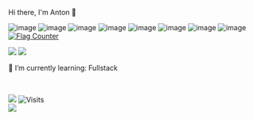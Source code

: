 Hi there, I'm Anton 👋

![image](https://github.com/djedra/djedra/assets/33487637/3c06602f-a2f3-4392-9cee-40f9c9a204a8) ![image](https://github.com/djedra/djedra/assets/33487637/493fe421-6e9b-4211-aa1a-d69b7e0614f1)  ![image](https://github.com/djedra/djedra/assets/33487637/a2782c39-11ae-46e6-a81b-a43896c423d0)  ![image](https://github.com/djedra/djedra/assets/33487637/7a815479-8d0f-42f7-b96e-a03b4e8570a2)  ![image](https://github.com/djedra/djedra/assets/33487637/626aba5c-683f-4b1e-8628-f13772fca282)  ![image](https://github.com/djedra/djedra/assets/33487637/33fd76f5-6fb3-43c6-8c04-18a328b6e793)  ![image](https://github.com/djedra/djedra/assets/33487637/52c148fe-a03a-42d7-98db-033bf749fc08)  ![image](https://github.com/djedra/djedra/assets/33487637/7f10db2b-1f3d-4d9f-9183-4411e45d30ca)  <a href="https://info.flagcounter.com/fIRm"><img src="https://s11.flagcounter.com/count2/fIRm/bg_FFFFFF/txt_000000/border_CCCCCC/columns_2/maxflags_10/viewers_0/labels_0/pageviews_0/flags_0/percent_0/" alt="Flag Counter" border="0"></a> 

![](https://github-profile-summary-cards.vercel.app/api/cards/repos-per-language?username=djedra) 
![](https://github-profile-summary-cards.vercel.app/api/cards/most-commit-language?username=djedra)


🌱 I’m currently learning: Fullstack 


<br />

![](https://komarev.com/ghpvc/?username=djedra&color=blueviolet&style=flat-square)   ![Visits](https://badges.pufler.dev/visits/djedra/djedra?style=flat-square&logo=github&color=black)                        
![](https://hit.yhype.me/github/profile?user_id=33487637)
